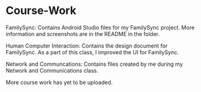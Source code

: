 # Course-Work

FamilySync: Contains Android Studio files for my FamilySync project. More information and screenshots are in the README in the folder.

Human Computer Interaction: Contains the design document for FamilySync. As a part of this class, I improved the UI for FamilySync.

Network and Communcations: Contains files created by me during my Network and Communications class.

More course work has yet to be uploaded.
